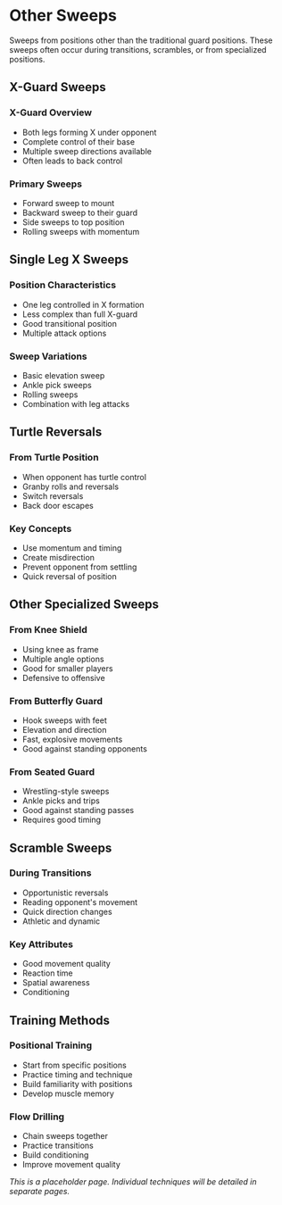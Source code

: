 # Other Sweeps

Sweeps from positions other than the traditional guard positions. These sweeps often occur during transitions, scrambles, or from specialized positions.

## X-Guard Sweeps

### X-Guard Overview
- Both legs forming X under opponent
- Complete control of their base
- Multiple sweep directions available
- Often leads to back control

### Primary Sweeps
- Forward sweep to mount
- Backward sweep to their guard
- Side sweeps to top position
- Rolling sweeps with momentum

## Single Leg X Sweeps

### Position Characteristics
- One leg controlled in X formation
- Less complex than full X-guard
- Good transitional position
- Multiple attack options

### Sweep Variations
- Basic elevation sweep
- Ankle pick sweeps
- Rolling sweeps
- Combination with leg attacks

## Turtle Reversals

### From Turtle Position
- When opponent has turtle control
- Granby rolls and reversals
- Switch reversals
- Back door escapes

### Key Concepts
- Use momentum and timing
- Create misdirection
- Prevent opponent from settling
- Quick reversal of position

## Other Specialized Sweeps

### From Knee Shield
- Using knee as frame
- Multiple angle options
- Good for smaller players
- Defensive to offensive

### From Butterfly Guard
- Hook sweeps with feet
- Elevation and direction
- Fast, explosive movements
- Good against standing opponents

### From Seated Guard
- Wrestling-style sweeps
- Ankle picks and trips
- Good against standing passes
- Requires good timing

## Scramble Sweeps

### During Transitions
- Opportunistic reversals
- Reading opponent's movement
- Quick direction changes
- Athletic and dynamic

### Key Attributes
- Good movement quality
- Reaction time
- Spatial awareness
- Conditioning

## Training Methods

### Positional Training
- Start from specific positions
- Practice timing and technique
- Build familiarity with positions
- Develop muscle memory

### Flow Drilling
- Chain sweeps together
- Practice transitions
- Build conditioning
- Improve movement quality

*This is a placeholder page. Individual techniques will be detailed in separate pages.*

